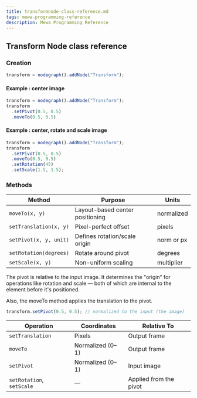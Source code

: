 ```yaml
---
title: transformnode-class-reference.md
tags: mewa-programming-reference
description: Mewa Programming Reference
---
```



## Transform Node class reference

### Creation
```javascript
transform = nodegraph().addNode("Transform");
```

#### Example : center image

```javascript
transform = nodegraph().addNode("Transform");
transform
  .setPivot(0.5, 0.5)
  .moveTo(0.5, 0.5)
```

#### Example : center, rotate and scale image

```javascript
transform = nodegraph().addNode("Transform");
transform
  .setPivot(0.5, 0.5)
  .moveTo(0.5, 0.5)
  .setRotation(45)
  .setScale(1.5, 1.5);
```


### Methods


| Method                 | Purpose                         | Units      |
| ---------------------- | ------------------------------- | ---------- |
| `moveTo(x, y)`         | Layout-based center positioning | normalized |
| `setTranslation(x, y)` | Pixel-perfect offset            | pixels     |
| `setPivot(x, y, unit)` | Defines rotation/scale origin   | norm or px |
| `setRotation(degrees)` | Rotate around pivot             | degrees    |
| `setScale(x, y)`       | Non-uniform scaling             | multiplier |


The pivot is relative to the input image. It determines the "origin" for operations like rotation and scale — both of which are internal to the element before it's positioned.

Also, the moveTo method applies the translation to the pivot.

```javascript
transform.setPivot(0.5, 0.5); // normalized to the input (the image)
```

| Operation                 | Coordinates      | Relative To            |
| ------------------------- | ---------------- | ---------------------- |
| `setTranslation`          | Pixels           | Output frame           |
| `moveTo`                  | Normalized (0–1) | Output frame           |
| `setPivot`          | Normalized (0–1) | Input image        |
| `setRotation`, `setScale` | —                | Applied from the pivot |


